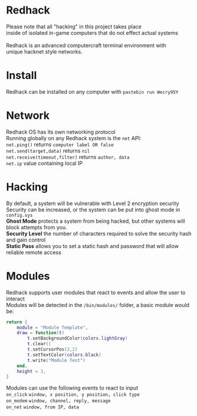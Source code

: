 # Redhack
Please note that all "hacking" in this project takes place<br>
inside of isolated in-game computers that do not effect actual systems<br>
<br>
Redhack is an advanced computercraft terminal environment with<br>
unique hacknet style networks.<br>

# Install
Redhack can be installed on any computer with
``pastebin run Wecry95Y``

# Network
Redhack OS has its own networking protocol<br>
Running globally on any Redhack system is the ``net`` API:<br>
``net.ping()`` returns ``computer label OR false``<br>
``net.send(target,data)`` returns ``nil``<br>
``net.receive(timeout,filter)`` returns ``author, data``<br>
``net.ip`` value containing local IP<br>

# Hacking
By default, a system will be vulnerable with Level 2 encryption security<br>
Security can be increased, or the system can be put into ghost mode in ``config.sys``<br>
**Ghost Mode** protects a system from being hacked, but other systems will block attempts from you.<br>
**Security Level** the number of characters required to solve the security hash and gain control<br>
**Static Pass** allows you to set a static hash and password that will allow reliable remote access<br>

# Modules
Redhack supports user modules that react to events and allow the user to interact<br>
Modules will be detected in the ``/bin/modules/`` folder, a basic module would be:<br>
```lua
return {
    module = "Module Template",
    draw = function(t)
        t.setBackgroundColor(colors.lightGray)
        t.clear()
        t.setCursorPos(2,2)
        t.setTextColor(colors.black)
        t.write("Module Test")
    end,
    height = 3,
}
```
Modules can use the following events to react to input<br>
``on_click`` ``window, x position, y position, click type``<br>
``on_modem`` ``window, channel, reply, message``<br>
``on_net`` ``window, from IP, data``<br>
